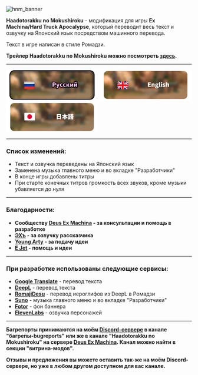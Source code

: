 ![hnm_banner](https://github.com/user-attachments/assets/c90b72e3-70ce-4148-ba63-760f3537866f)

**Haadotorakku no Mokushiroku** - модификация для игры **Ex Machina/Hard Truck Apocalypse**, который переводит весь текст и озвучку на Японский язык посредством машинного перевода.

Текст в игре написан в стиле Ромадзи.

**Трейлер **Haadotorakku no Mokushiroku** можно посмотреть [здесь](https://www.youtube.com/watch?v=50SPVP-QQac).**

-----------------

![ru_bt_sel](git_assets/ru_bu_sel.png)
[![eng_bt](git_assets/en_bu.png)](https://github.com/ksh1vn/Haadotorakku_no_Mokushiroku/blob/main/README_eng.md)
[![jp_bt](git_assets/jp_bu.png)](https://github.com/ksh1vn/Haadotorakku_no_Mokushiroku/blob/main/README_jp.md)

-----------------

### Список изменений:

- Текст и озвучка переведены на Японский язык
- Заменена музыка главного меню и во вкладке "Разработчики"
- В конце игры добавлены титры
- При старте конечных титров громкость всех звуков, кроме музыки убавляется до нуля

-----------------

### Благодарности:

- **Сообществу [Deus Ex Machina](https://discord.gg/PVW57kr) - за консультации и помощь в разработке**
- **[ЭХъ](https://t.me/emerehhhhh) - за озвучку рассказчика**
- **[Young Arty](https://www.youtube.com/@YoungArty) - за подачу идеи**
- **[E Jet](https://www.youtube.com/@ejet) - помощь и идеи**

-----------------

### При разработке использованы следующие сервисы:

- **[Google Translate](https://translate.google.com/)** - перевод текста
- **[DeepL](https://www.deepl.com/translator)** - перевод текста
- **[RomajiDesu](https://www.romajidesu.com/translator)** - перевод иероглифов из DeepL в Ромадзи
- **[Suno](https://suno.com/)** - музыка главного меню и во вкладке "Разработчики"
- **[Fotor](https://www.fotor.com/)** - фон баннера
- **[ElevenLabs](https://elevenlabs.io/app/speech-synthesis)** - озвучка персонажей

-----------------

**Багрепорты принимаются на моём [Discord-сервере](https://discord.com/invite/Cd5GanuYud) в канале "багрепы-bugreports" или же в канале "Haadotorakku no Mokushiroku" на сервере [Deus Ex Machina](https://discord.gg/PVW57kr). Канал можно найти в секции "витрина-модов".**

**Отзывы и предложения вы можете оставить так-же на моём Discord-сервере, но уже в любом другом доступном для вас канале.**
